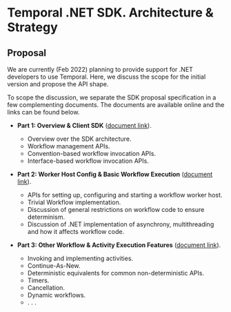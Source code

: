 # Temporal .NET SDK. Architecture & Strategy
## Proposal

We are currently (Feb 2022) planning to provide support for .NET developers to use Temporal. Here, we discuss the scope for the initial version and propose the API shape.

To scope the discussion, we separate the SDK proposal specification in a few complementing documents. The documents are available online and the links can be found below.

* **Part 1: Overview & Client SDK** ([document link](https://docs.google.com/document/d/1qDT_x5I_cnZd6rZDVRVqijylidiGI7--k6ohN7apJg0/edit?usp=sharing)).
  - Overview over the SDK architecture.
  - Workflow management APIs.
  - Convention-based workflow invocation APIs.
   - Interface-based workflow invocation APIs.

* **Part 2: Worker Host Config & Basic Workflow Execution** ([document link](https://docs.google.com/document/d/1iblPmiOmSnpP5mMwxthL-Mgn0KN-AGRb8hn1-Jpu26E/edit?usp=sharing)).
  - APIs for setting up, configuring and starting a workflow worker host.
  - Trivial Workflow implementation.
  - Discussion of general restrictions on workflow code to ensure determinism.
  - Discussion of .NET implementation of asynchrony, multithreading and how it affects workflow code.

* **Part 3: Other Workflow & Activity Execution Features** ([document link](https://docs.google.com/document/d/1eEAPtFqtNM2F0UzMQ79Luyc4mny14VVw_2kQl7MXoms/edit?usp=sharing)).
  - Invoking and implementing activities.
  - Continue-As-New.
  - Deterministic equivalents for common non-deterministic APIs.
  - Timers.
  - Cancellation.
  - Dynamic workflows.
  - . . .
